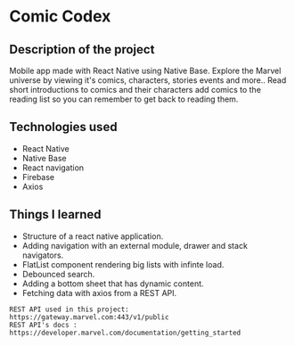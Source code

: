 # Comic Codex
## Description of the project
Mobile app made with React Native using Native Base. Explore the Marvel universe by viewing it's comics, characters, stories events and more.. Read short introductions to comics and their characters add comics to the reading list so you can remember to get back to reading them.
## Technologies used
* React Native
* Native Base
* React navigation
* Firebase
* Axios
## Things I learned
* Structure of a react native application.
* Adding navigation with an external module, drawer and stack navigators.
* FlatList component rendering big lists with infinte load.
* Debounced search.
* Adding a bottom sheet that has dynamic content.
* Fetching data with axios from  a REST API.
```
REST API used in this project: https://gateway.marvel.com:443/v1/public
REST API's docs : https://developer.marvel.com/documentation/getting_started
```

